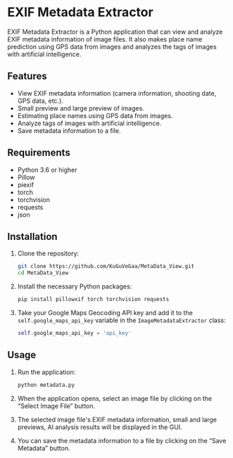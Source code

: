 # EXIF Metadata Extractor

EXIF Metadata Extractor is a Python application that can view and analyze EXIF metadata information of image files. It also makes place name prediction using GPS data from images and analyzes the tags of images with artificial intelligence.

## Features

- View EXIF metadata information (camera information, shooting date, GPS data, etc.).
- Small preview and large preview of images.
- Estimating place names using GPS data from images.
- Analyze tags of images with artificial intelligence.
- Save metadata information to a file.

## Requirements

- Python 3.6 or higher
- Pillow
- piexif
- torch
- torchvision
- requests
- json

## Installation

1. Clone the repository:
    ```bash
    git clone https://github.com/KuGuVeGaa/MetaData_View.git
    cd MetaData_View
    ```

2. Install the necessary Python packages:
    ```bash
    pip install pillowxif torch torchvision requests
    ```

3. Take your Google Maps Geocoding API key and add it to the `self.google_maps_api_key` variable in the `ImageMetadataExtractor` class:
    ```python
    self.google_maps_api_key = 'api_key'
    ```

## Usage

1. Run the application:
    ```bash
    python metadata.py
    ```

2. When the application opens, select an image file by clicking on the “Select Image File” button.

3. The selected image file's EXIF metadata information, small and large previews, AI analysis results will be displayed in the GUI.

4. You can save the metadata information to a file by clicking on the “Save Metadata” button.


